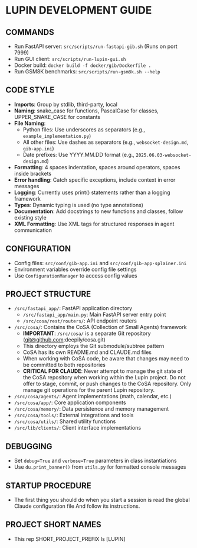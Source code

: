 # LUPIN DEVELOPMENT GUIDE

## COMMANDS
- Run FastAPI server: `src/scripts/run-fastapi-gib.sh` (Runs on port 7999)
- Run GUI client: `src/scripts/run-lupin-gui.sh`
- Docker build: `docker build -f docker/gib/Dockerfile .`
- Run GSM8K benchmarks: `src/scripts/run-gsm8k.sh --help`

## CODE STYLE
- **Imports**: Group by stdlib, third-party, local
- **Naming**: snake_case for functions, PascalCase for classes, UPPER_SNAKE_CASE for constants
- **File Naming**:
  - Python files: Use underscores as separators (e.g., `example_implementation.py`)
  - All other files: Use dashes as separators (e.g., `websocket-design.md`, `gib-app.ini`)
  - Date prefixes: Use YYYY.MM.DD format (e.g., `2025.06.03-websocket-design.md`)
- **Formatting**: 4 spaces indentation, spaces around operators, spaces inside brackets
- **Error handling**: Catch specific exceptions, include context in error messages
- **Logging**: Currently uses print() statements rather than a logging framework
- **Types**: Dynamic typing is used (no type annotations)
- **Documentation**: Add docstrings to new functions and classes, follow existing style
- **XML Formatting**: Use XML tags for structured responses in agent communication

## CONFIGURATION
- Config files: `src/conf/gib-app.ini` and `src/conf/gib-app-splainer.ini`
- Environment variables override config file settings
- Use `ConfigurationManager` to access config values

## PROJECT STRUCTURE
- `/src/fastapi_app/`: FastAPI application directory
  - `/src/fastapi_app/main.py`: Main FastAPI server entry point
  - `/src/cosa/rest/routers/`: API endpoint routers
- `/src/cosa/`: Contains the CoSA (Collection of Small Agents) framework
  - **IMPORTANT**: `/src/cosa/` is a separate Git repository (git@github.com:deepily/cosa.git)
  - This directory employs the Git submodule/subtree pattern
  - CoSA has its own README.md and CLAUDE.md files
  - When working with CoSA code, be aware that changes may need to be committed to both repositories
  - **CRITICAL FOR CLAUDE**: Never attempt to manage the git state of the CoSA repository when working
    within the Lupin project. Do not offer to stage, commit, or push changes to the CoSA
    repository. Only manage git operations for the parent Lupin repository.
- `/src/cosa/agents/`: Agent implementations (math, calendar, etc.)
- `/src/cosa/app/`: Core application components
- `/src/cosa/memory/`: Data persistence and memory management
- `/src/cosa/tools/`: External integrations and tools
- `/src/cosa/utils/`: Shared utility functions
- `/src/lib/clients/`: Client interface implementations

## DEBUGGING
- Set `debug=True` and `verbose=True` parameters in class instantiations
- Use `du.print_banner()` from `utils.py` for formatted console messages

## STARTUP PROCEDURE
- The first thing you should do when you start a session is read the global Claude configuration file And follow its instructions.

## PROJECT SHORT NAMES
- This rep SHORT_PROJECT_PREFIX Is [LUPIN]